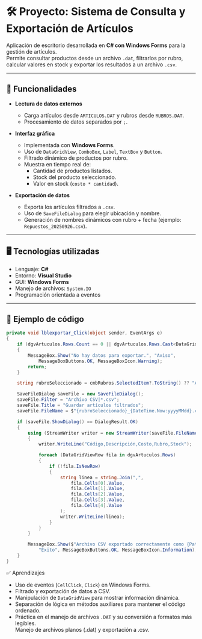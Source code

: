 # 🛠️ Proyecto: Sistema de Consulta y Exportación de Artículos

Aplicación de escritorio desarrollada en **C# con Windows Forms** para la gestión de artículos.  
Permite consultar productos desde un archivo `.dat`, filtrarlos por rubro, calcular valores en stock y exportar los resultados a un archivo `.csv`.

---

## 🚀 Funcionalidades

- **Lectura de datos externos**
  - Carga artículos desde `ARTICULOS.DAT` y rubros desde `RUBROS.DAT`.
  - Procesamiento de datos separados por `;`.

- **Interfaz gráfica**
  - Implementada con **Windows Forms**.
  - Uso de `DataGridView`, `ComboBox`, `Label`, `TextBox` y `Button`.
  - Filtrado dinámico de productos por rubro.
  - Muestra en tiempo real de:
    - Cantidad de productos listados.
    - Stock del producto seleccionado.
    - Valor en stock (`costo * cantidad`).

- **Exportación de datos**
  - Exporta los artículos filtrados a `.csv`.
  - Uso de `SaveFileDialog` para elegir ubicación y nombre.
  - Generación de nombres dinámicos con rubro + fecha (ejemplo: `Repuestos_20250926.csv`).

---

## 🖥️ Tecnologías utilizadas

- Lenguaje: **C#**
- Entorno: **Visual Studio**
- GUI: **Windows Forms**
- Manejo de archivos: `System.IO`
- Programación orientada a eventos

---

## 📂 Ejemplo de código

```csharp
private void lblexportar_Click(object sender, EventArgs e)
{
    if (dgvArtuculos.Rows.Count == 0 || dgvArtuculos.Rows.Cast<DataGridViewRow>().All(r => r.IsNewRow))
    {
        MessageBox.Show("No hay datos para exportar.", "Aviso",
            MessageBoxButtons.OK, MessageBoxIcon.Warning);
        return;
    }

    string rubroSeleccionado = cmbRubros.SelectedItem?.ToString() ?? "Articulos";

    SaveFileDialog saveFile = new SaveFileDialog();
    saveFile.Filter = "Archivo CSV|*.csv";
    saveFile.Title = "Guardar artículos filtrados";
    saveFile.FileName = $"{rubroSeleccionado}_{DateTime.Now:yyyyMMdd}.csv";

    if (saveFile.ShowDialog() == DialogResult.OK)
    {
        using (StreamWriter writer = new StreamWriter(saveFile.FileName))
        {
            writer.WriteLine("Código,Descripción,Costo,Rubro,Stock");

            foreach (DataGridViewRow fila in dgvArtuculos.Rows)
            {
                if (!fila.IsNewRow)
                {
                    string linea = string.Join(",",
                        fila.Cells[0].Value,
                        fila.Cells[1].Value,
                        fila.Cells[2].Value,
                        fila.Cells[3].Value,
                        fila.Cells[4].Value
                    );
                    writer.WriteLine(linea);
                }
            }
        }

        MessageBox.Show($"Archivo CSV exportado correctamente como {Path.GetFileName(saveFile.FileName)}",
            "Éxito", MessageBoxButtons.OK, MessageBoxIcon.Information);
    }
}

 ```

✅ Aprendizajes
- Uso de eventos (`CellClick`, `Click`) en Windows Forms.  
- Filtrado y exportación de datos a CSV.  
- Manipulación de `DataGridView` para mostrar información dinámica.  
- Separación de lógica en métodos auxiliares para mantener el código ordenado.  
- Práctica en el manejo de archivos `.DAT` y su conversión a formatos más legibles.  
Manejo de archivos planos (.dat) y exportación a .csv.


